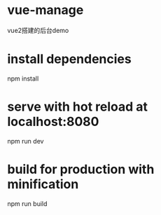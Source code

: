 # vue-manage
vue2搭建的后台demo
# install dependencies
npm install

# serve with hot reload at localhost:8080
npm run dev

# build for production with minification
npm run build
